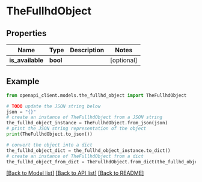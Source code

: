 # TheFullhdObject


## Properties

Name | Type | Description | Notes
------------ | ------------- | ------------- | -------------
**is_available** | **bool** |  | [optional] 

## Example

```python
from openapi_client.models.the_fullhd_object import TheFullhdObject

# TODO update the JSON string below
json = "{}"
# create an instance of TheFullhdObject from a JSON string
the_fullhd_object_instance = TheFullhdObject.from_json(json)
# print the JSON string representation of the object
print(TheFullhdObject.to_json())

# convert the object into a dict
the_fullhd_object_dict = the_fullhd_object_instance.to_dict()
# create an instance of TheFullhdObject from a dict
the_fullhd_object_from_dict = TheFullhdObject.from_dict(the_fullhd_object_dict)
```
[[Back to Model list]](../README.md#documentation-for-models) [[Back to API list]](../README.md#documentation-for-api-endpoints) [[Back to README]](../README.md)


